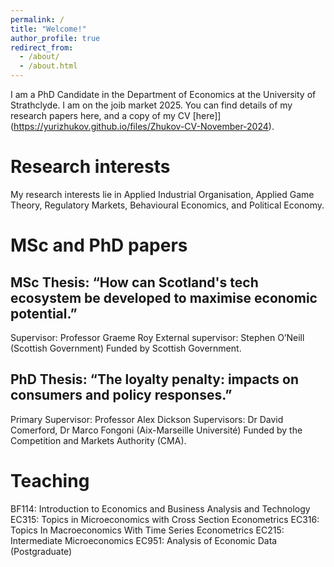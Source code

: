 ```yaml
---
permalink: / 
title: "Welcome!"
author_profile: true
redirect_from: 
  - /about/
  - /about.html
---
```



I am a PhD Candidate in the Department of Economics at the University of Strathclyde. 
I am on the joib market 2025. You can find details of my research papers here, and a copy of my CV [here]](https://yurizhukov.github.io/files/Zhukov-CV-November-2024).


Research interests
======

My research interests lie in Applied Industrial Organisation, Applied Game Theory, Regulatory Markets, Behavioural Economics, and Political Economy.


MSc and PhD papers
======

MSc Thesis: “How can Scotland's tech ecosystem be developed to maximise economic potential.”
------
Supervisor: Professor Graeme Roy 
External supervisor: Stephen O’Neill (Scottish Government)
Funded by Scottish Government.

PhD Thesis: “The loyalty penalty: impacts on consumers and policy responses.”
------
Primary Supervisor: Professor Alex Dickson 
Supervisors: Dr David Comerford, Dr Marco Fongoni (Aix-Marseille Université)
Funded by the Competition and Markets Authority (CMA).



Teaching
======
BF114: Introduction to Economics and Business Analysis and Technology
EC315: Topics in Microeconomics with Cross Section Econometrics
EC316: Topics In Macroeconomics With Time Series Econometrics
EC215: Intermediate Microeconomics
EC951: Analysis of Economic Data (Postgraduate) 